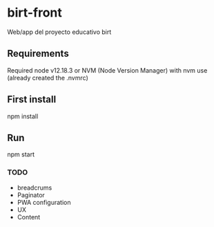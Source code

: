 # birt-front

Web/app del proyecto educativo birt


## Requirements

Required node v12.18.3 or NVM (Node Version Manager) with nvm use (already created the .nvmrc)

## First install

npm install

## Run

npm start

### TODO
- breadcrums
- Paginator
- PWA configuration
- UX
- Content
